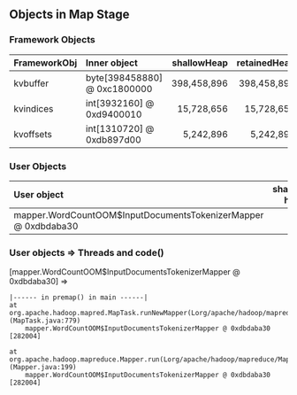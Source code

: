 ## Objects in Map Stage


### Framework Objects

| FrameworkObj 	| Inner object 	| shallowHeap 	| retainedHeap 	|
| :----------- | :----------- | -----------: | -----------: |
| kvbuffer	| byte[398458880] @ 0xc1800000	| 398,458,896	| 398,458,896	|
| kvindices	| int[3932160] @ 0xd9400010	| 15,728,656	| 15,728,656	|
| kvoffsets	| int[1310720] @ 0xdb897d00	| 5,242,896	| 5,242,896	|


### User Objects

| User object | shallow heap | retained heap | length | inner object | inner size | threads | code() |
|:------------| ------------:| -------------:| ------:|:------------ | ----------:| :------ | :------|
| mapper.WordCountOOM$InputDocumentsTokenizerMapper @ 0xdbdaba30 | 24 | 92,036,792 | 1 |  | | main | premap |

### User objects => Threads and code() 

[mapper.WordCountOOM$InputDocumentsTokenizerMapper @ 0xdbdaba30] =>

	|------ in premap() in main ------|
	at org.apache.hadoop.mapred.MapTask.runNewMapper(Lorg/apache/hadoop/mapred/JobConf;Lorg/apache/hadoop/mapreduce/split/JobSplit$TaskSplitIndex;Lorg/apache/hadoop/mapred/TaskUmbilicalProtocol;Lorg/apache/hadoop/mapred/Task$TaskReporter;)V (MapTask.java:779)
		mapper.WordCountOOM$InputDocumentsTokenizerMapper @ 0xdbdaba30 [282004]

	at org.apache.hadoop.mapreduce.Mapper.run(Lorg/apache/hadoop/mapreduce/Mapper$Context;)V (Mapper.java:199)
		mapper.WordCountOOM$InputDocumentsTokenizerMapper @ 0xdbdaba30 [282004]



